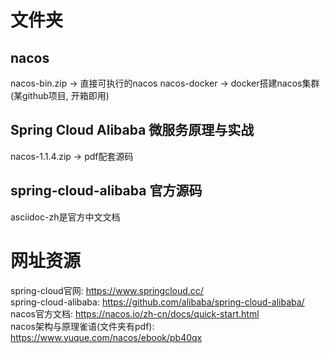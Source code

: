 # 文件夹
## nacos
nacos-bin.zip  ->  直接可执行的nacos
nacos-docker  ->  docker搭建nacos集群(某github项目, 开箱即用)

## Spring Cloud Alibaba 微服务原理与实战
nacos-1.1.4.zip  ->  pdf配套源码

## spring-cloud-alibaba 官方源码
asciidoc-zh是官方中文文档

# 网址资源   
spring-cloud官网: https://www.springcloud.cc/  
spring-cloud-alibaba: https://github.com/alibaba/spring-cloud-alibaba/
nacos官方文档: https://nacos.io/zh-cn/docs/quick-start.html  
nacos架构与原理雀语(文件夹有pdf): https://www.yuque.com/nacos/ebook/pb40qx
